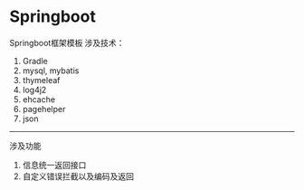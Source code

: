 # Springboot
Springboot框架模板
涉及技术：
1. Gradle
2. mysql, mybatis
3. thymeleaf
4. log4j2
5. ehcache
6. pagehelper
7. json
--------------------------------------------
涉及功能
1. 信息统一返回接口
2. 自定义错误拦截以及编码及返回

